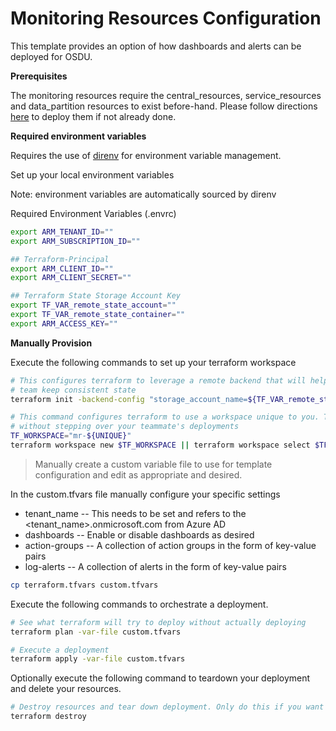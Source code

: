 # Monitoring Resources Configuration

This template provides an option of how dashboards and alerts can be deployed for OSDU.

__Prerequisites__

The monitoring resources require the central_resources, service_resources and data_partition resources to exist before-hand. Please follow directions [here](../README.md) to deploy them if not already done.

__Required environment variables__

Requires the use of [direnv](https://direnv.net/) for environment variable management.

Set up your local environment variables

Note: environment variables are automatically sourced by direnv

Required Environment Variables (.envrc)
```bash
export ARM_TENANT_ID=""
export ARM_SUBSCRIPTION_ID=""

## Terraform-Principal
export ARM_CLIENT_ID=""
export ARM_CLIENT_SECRET=""

## Terraform State Storage Account Key
export TF_VAR_remote_state_account=""
export TF_VAR_remote_state_container=""
export ARM_ACCESS_KEY=""
```

__Manually Provision__

Execute the following commands to set up your terraform workspace
```bash
# This configures terraform to leverage a remote backend that will help you and your
# team keep consistent state
terraform init -backend-config "storage_account_name=${TF_VAR_remote_state_account}" -backend-config "container_name=${TF_VAR_remote_state_container}"

# This command configures terraform to use a workspace unique to you. This allows you to work
# without stepping over your teammate's deployments
TF_WORKSPACE="mr-${UNIQUE}"
terraform workspace new $TF_WORKSPACE || terraform workspace select $TF_WORKSPACE
```


> Manually create a custom variable file to use for template configuration and edit as appropriate and desired.

In the custom.tfvars file manually configure your specific settings

- tenant_name -- This needs to be set and refers to the <tenant_name>.onmicrosoft.com from Azure AD
- dashboards -- Enable or disable dashboards as desired
- action-groups -- A collection of action groups in the form of key-value pairs
- log-alerts -- A collection of alerts in the form of key-value pairs


```bash
cp terraform.tfvars custom.tfvars
```


Execute the following commands to orchestrate a deployment.


```bash
# See what terraform will try to deploy without actually deploying
terraform plan -var-file custom.tfvars

# Execute a deployment
terraform apply -var-file custom.tfvars
```

Optionally execute the following command to teardown your deployment and delete your resources.

```bash
# Destroy resources and tear down deployment. Only do this if you want to destroy your deployment.
terraform destroy
```
